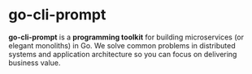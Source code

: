 # go-cli-prompt

[comment]: <> (![GitHub Workflow Status]&#40;https://github.com/go-kit/kit/workflows/CI/badge.svg&#41;)

[comment]: <> ([!codecov]&#40;https://codecov.io/gh/go-kit/kit&#41;)

[comment]: <> ([![Go Report Card]&#40;https://goreportcard.com/badge/go-kit/kit&#41;]&#40;https://goreportcard.com/report/go-kit/kit&#41;)

[comment]: <> ([![Sourcegraph]&#40;https://sourcegraph.com/github.com/go-kit/kit/-/badge.svg&#41;]&#40;https://sourcegraph.com/github.com/go-kit/kit?badge&#41;)

**go-cli-prompt** is a **programming toolkit** for building microservices
(or elegant monoliths) in Go. We solve common problems in distributed
systems and application architecture so you can focus on delivering
business value.
